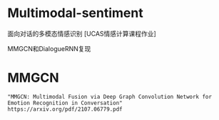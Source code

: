 # Multimodal-sentiment
面向对话的多模态情感识别
[UCAS情感计算课程作业]

MMGCN和DialogueRNN复现

# MMGCN
```
"MMGCN: Multimodal Fusion via Deep Graph Convolution Network for Emotion Recognition in Conversation"
https://arxiv.org/pdf/2107.06779.pdf
```

